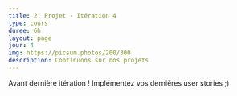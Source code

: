 ```yaml
---
title: 2. Projet - Itération 4
type: cours
duree: 6h
layout: page
jour: 4
img: https://picsum.photos/200/300
description: Continuons sur nos projets
---
```


Avant dernière itération ! Implémentez vos dernières user stories ;)
